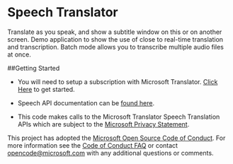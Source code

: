 # Speech Translator

Translate as you speak, and show a subtitle window on this or on another screen.
Demo application to show the use of close to real-time translation and transcription.
Batch mode allows you to transcribe multiple audio files at once.

##Getting Started
- You will need to setup a subscription with Microsoft Translator. [Click Here](https://www.microsoft.com/en-us/translator/default.aspx) to get started.

- Speech API documentation can be [found here](https://docs.microsofttranslator.com/).

- This code makes calls to the Microsoft Translator Speech Translation APIs which are subject to the [Microsoft Privacy Statement](https://go.microsoft.com/fwlink/?LinkId=521839).

This project has adopted the [Microsoft Open Source Code of Conduct](https://opensource.microsoft.com/codeofconduct/).
For more information see the [Code of Conduct FAQ](https://opensource.microsoft.com/codeofconduct/faq/) or contact [opencode@microsoft.com](mailto:opencode@microsoft.com) with any additional questions or comments.
